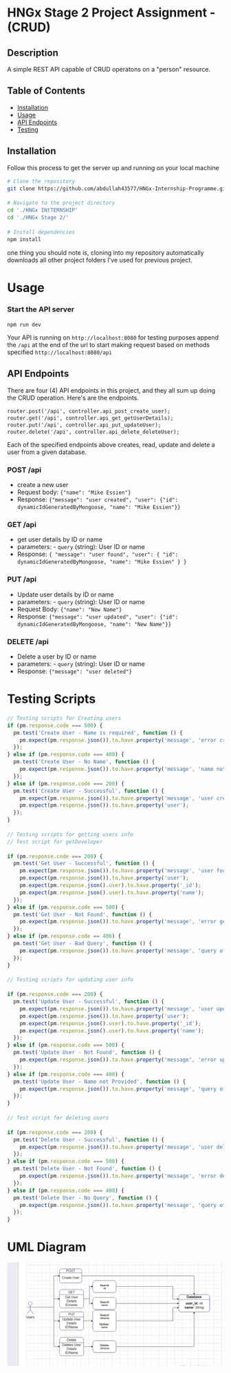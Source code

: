 # HNGx Stage 2 Project Assignment - (CRUD)

## Description

A simple REST API capable of CRUD operatons on a "person" resource.

## Table of Contents

- [Installation](#installation)
- [Usage](#usage)
- [API Endpoints](#api-endpoints)
- [Testing](#testing)

## Installation

Follow this process to get the server up and running on your local machine

```bash
# Clone the repository
git clone https://github.com/abdullah43577/HNGx-Internship-Programme.git

# Navigate to the project directory
cd './HNGx INtTERNSHIP'
cd './HNGx Stage 2/'

# Install dependencies
npm install
```

one thing you should note is, cloning into my repository automatically downloads all other project folders I've used for previous project.

# Usage

### Start the API server

`npm run dev`

Your API is running on `http://localhost:8080`
for testing purposes append the `/api` at the end of the url to start making request based on methods specified `http://localhost:8080/api`

## API Endpoints

There are four (4) API endpoints in this project, and they all sum up doing the CRUD operation. Here's are the endpoints.

```
router.post('/api', controller.api_post_create_user);
router.get('/api', controller.api_get_getUserDetails);
router.put('/api', controller.api_put_updateUser);
router.delete('/api', controller.api_delete_deleteUser);
```

Each of the specified endpoints above creates, read, update and delete a user from a given database.

### POST /api

- create a new user
- Request body: `{"name": "Mike Essien"}`
- Response: `{"message": "user created", "user": {"id": dynamicIdGeneratedByMongoose, "name": "Mike Essien"}}`

### GET /api

- get user details by ID or name
- parameters: - `query` (string): User ID or name
- Response: `{ "message": "user found", "user": { "id": dynamicIdGeneratedByMongoose, "name": "Mike Essien" } }`

### PUT /api

- Update user details by ID or name
- parameters: - `query` (string): User ID or name
- Request Body: `{"name": "New Name"}`
- Response: `{"message": "user updated", "user": {"id": dynamicIdGeneratedByMongoose, "name": "New Name"}}`

### DELETE /api

- Delete a user by ID or name
- parameters: - `query` (string): User ID or name
- Response: `{"message": "user deleted"}`

# Testing Scripts

```js
// Testing scripts for Creating users
if (pm.response.code === 500) {
  pm.test('Create User - Name is required', function () {
    pm.expect(pm.response.json()).to.have.property('message', 'error creating user');
  });
} else if (pm.response.code === 400) {
  pm.test('Create User - No Name', function () {
    pm.expect(pm.response.json()).to.have.property('message', 'name not provided');
  });
} else if (pm.response.code === 200) {
  pm.test('Create User - Successful', function () {
    pm.expect(pm.response.json()).to.have.property('message', 'user created');
    pm.expect(pm.response.json()).to.have.property('user');
  });
}

// Testing scripts for getting users info
// Test script for getDeveloper

if (pm.response.code === 200) {
  pm.test('Get User - Successful', function () {
    pm.expect(pm.response.json()).to.have.property('message', 'user found');
    pm.expect(pm.response.json()).to.have.property('user');
    pm.expect(pm.response.json().user).to.have.property('_id');
    pm.expect(pm.response.json().user).to.have.property('name');
  });
} else if (pm.response.code === 500) {
  pm.test('Get User - Not Found', function () {
    pm.expect(pm.response.json()).to.have.property('message', 'error getting user info');
  });
} else if (pm.response.code == 400) {
  pm.test('Get User - Bad Query', function () {
    pm.expect(pm.response.json()).to.have.property('message', 'query of either an id or name was not provided');
  });
}

// Testing scripts for updating user info

if (pm.response.code === 200) {
  pm.test('Update User - Successful', function () {
    pm.expect(pm.response.json()).to.have.property('message', 'user updated');
    pm.expect(pm.response.json()).to.have.property('user');
    pm.expect(pm.response.json().user).to.have.property('_id');
    pm.expect(pm.response.json().user).to.have.property('name');
  });
} else if (pm.response.code === 500) {
  pm.test('Update User - Not Found', function () {
    pm.expect(pm.response.json()).to.have.property('message', 'error updating user info');
  });
} else if (pm.response.code === 400) {
  pm.test('Update User - Name not Provided', function () {
    pm.expect(pm.response.json()).to.have.property('message', 'query of either an id or name was not provided');
  });
}

// Test script for deleting users

if (pm.response.code === 200) {
  pm.test('Delete User - Successful', function () {
    pm.expect(pm.response.json()).to.have.property('message', 'user deleted');
  });
} else if (pm.response.code === 500) {
  pm.test('Delete User - Not Found', function () {
    pm.expect(pm.response.json()).to.have.property('message', 'error deleting user');
  });
} else if (pm.response.code === 400) {
  pm.test('Delete User - No Query', function () {
    pm.expect(pm.response.json()).to.have.property('message', 'query of either an id or name was not provided');
  });
}
```

# UML Diagram

![UML Diagram](./UML.png)
